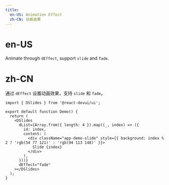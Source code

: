 ```yaml
---
title:
  en-US: Animation Effect
  zh-CN: 动画效果
---
```


# en-US

Animate through `dEffect`, support `slide` and `fade`.

# zh-CN

通过 `dEffect` 设置动画效果，支持 `slide` 和 `fade`。

```tsx
import { DSlides } from '@react-devui/ui';

export default function Demo() {
  return (
    <DSlides
      dList={Array.from({ length: 4 }).map((_, index) => ({
        id: index,
        content: (
          <div className="app-demo-slide" style={{ background: index % 2 ? 'rgb(54 77 121)' : 'rgb(94 113 148)' }}>
            Slide {index}
          </div>
        ),
      }))}
      dEffect="fade"
    ></DSlides>
  );
}
```
